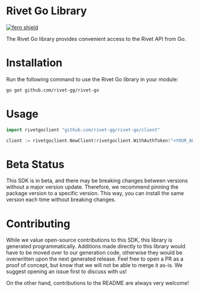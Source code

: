 <!-- Begin Title, generated by Fern  -->
# Rivet Go Library

[![fern shield](https://img.shields.io/badge/%F0%9F%8C%BF-SDK%20generated%20by%20Fern-brightgreen)](https://github.com/fern-api/fern)

The Rivet Go library provides convenient access to the Rivet API from Go.
<!-- End Title  -->

<!-- Begin Installation, generated by Fern  -->
# Installation

Run the following command to use the Rivet Go library in your module:
```sh
go get github.com/rivet-gg/rivet-go
```
<!-- End Installation  -->

<!-- Begin Usage, generated by Fern  -->
# Usage

```go
import rivetgoclient "github.com/rivet-gg/rivet-go/client"

client := rivetgoclient.NewClient(rivetgoclient.WithAuthToken("<YOUR_AUTH_TOKEN>"))
```
<!-- End Usage  -->

<!-- Begin Status, generated by Fern  -->
# Beta Status

This SDK is in beta, and there may be breaking changes between versions without a major 
version update. Therefore, we recommend pinning the package version to a specific version. 
This way, you can install the same version each time without breaking changes.
<!-- End Status  -->

<!-- Begin Contributing, generated by Fern  -->
# Contributing

While we value open-source contributions to this SDK, this library is generated programmatically. 
Additions made directly to this library would have to be moved over to our generation code, 
otherwise they would be overwritten upon the next generated release. Feel free to open a PR as
 a proof of concept, but know that we will not be able to merge it as-is. We suggest opening 
an issue first to discuss with us!

On the other hand, contributions to the README are always very welcome!
<!-- End Contributing  -->

